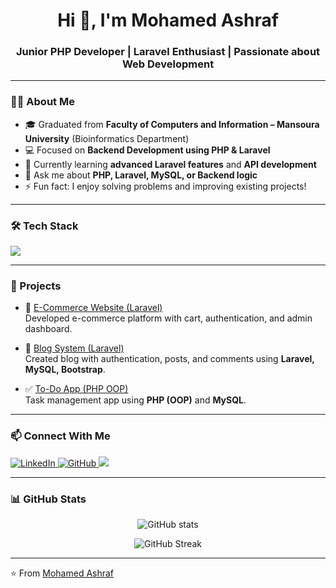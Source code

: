 <h1 align="center">Hi 👋, I'm Mohamed Ashraf</h1>
<h3 align="center">Junior PHP Developer | Laravel Enthusiast | Passionate about Web Development</h3>

---

### 👨‍💻 About Me
- 🎓 Graduated from **Faculty of Computers and Information – Mansoura University** (Bioinformatics Department)  
- 💻 Focused on **Backend Development using PHP & Laravel**  
- 🌱 Currently learning **advanced Laravel features** and **API development**  
- 💬 Ask me about **PHP, Laravel, MySQL, or Backend logic**  
- ⚡ Fun fact: I enjoy solving problems and improving existing projects!

---

### 🛠️ Tech Stack
<p align="left">
  <img src="https://skillicons.dev/icons?i=php,laravel,mysql,html,css,js,bootstrap,git,github,vscode" />
</p>

---

### 🚀 Projects

- 🛒 [E-Commerce Website (Laravel)](https://github.com/salah3122001/E-Commerce-Laravel-Project-)  
  Developed e-commerce platform with cart, authentication, and admin dashboard.

- 📝 [Blog System (Laravel)](https://github.com/salah3122001/Blog-Laravel-Project-)  
  Created blog with authentication, posts, and comments using **Laravel, MySQL, Bootstrap**.
  
- ✅ [To-Do App (PHP OOP)](https://github.com/salah3122001/To_do_APP-PHP-Project-)  
  Task management app using **PHP (OOP)** and **MySQL**.



---

### 📫 Connect With Me
<p align="left">
  <a href="https://linkedin.com/in/mohamed-ashraf-14916a367" target="_blank">
    <img src="https://skillicons.dev/icons?i=linkedin" alt="LinkedIn" />
  </a>
  <a href="https://github.com/salah3122001" target="_blank">
    <img src="https://skillicons.dev/icons?i=github" alt="GitHub" />
  </a>
  <a href="mailto:mohamed_ashraf4444@hotmail.com">
    <img src="https://img.shields.io/badge/Email-mohamed__ashraf4444%40hotmail.com-blue?logo=gmail" />
  </a>
</p>

---

### 📊 GitHub Stats
<p align="center">
  <img src="https://github-readme-stats.vercel.app/api?username=salah3122001&show_icons=true&theme=tokyonight" alt="GitHub stats" />
</p>

<p align="center">
  <img src="https://github-readme-streak-stats.herokuapp.com/?user=salah3122001&theme=tokyonight" alt="GitHub Streak" />
</p>

---

⭐️ From [Mohamed Ashraf](https://github.com/salah3122001)
